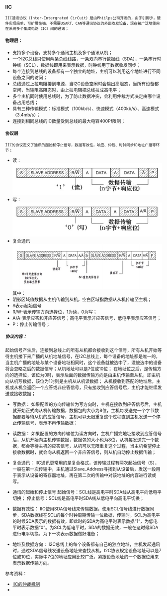 ### IIC
	IIC通讯协议（Inter-Intergrated CirCuit）是由Phiilps公司开发的，由于引脚少，硬件实现简单，可扩展性强，不需要USART、CAN等通讯协议的外部收发设备，现在被广泛地使用在系统多个集成电路（IC）间的通讯；

#### 物理层：
- 支持多个设备，支持多个通讯主机及多个通讯从机；
- 一个I2C总线只使用两条总线线路，一条双向串行数据线（SDA），一条串行时钟线（SCL），数据线即用来表示数据，时钟线用于数据收发同步；
- 每个连接到总线的设备都有一个独立的地址，主机可以利用这个地址进行不同设备之间的访问；
- 总线通过上拉电阻接到电源，当I2C设备空闲时会输出高阻态，当所有设备都空闲，当输阻高阻态时，由上拉电阻把总线拉成高电平；
- 多个主机同时使用总线时，为了防止数据冲突，会利用仲裁方式决定由哪个设备占用总线；
- 具有三种传输模式：标准模式（100kb/s）、快速模式（400kb/s）、高速模式（3.4mb/s）；
- 连接到相同总线的IC数量受到总线的最大电容400Pf限制；

#### 协议层
	IIC的协议定义了通讯的起始和停止信号，数据有效性，响应、仲裁、时钟同步和地址广播等环节；

- 读：
![](./Picture/IIC基础读.png)
- 写：
![](./Picture/IIC基础写.png)
- 复合通讯
![](./Picture/IIC复合通讯.png)
其中：
- 阴影区域值数据从主机传输到从机，空白区域指数据从从机传输至主机；
- S表示起始信号
- R/W-表示传输方向选择位，1为读，0为写；
- A/A-表示应答和非应答信号；高电平表示非应答信号，低电平表示应答信号； 
- P：停止传输信号；

##### 协议内容：
起始信号产生后，连接到总线上的所有从机都会接收到这个信号，所有从机开始等待主机接下来广播的从机地址信号，在I2C总线上，每个设备的地址都是唯一的，当主机广播的地址与某个设备地址相同时，这个设备就被选中了，没被选中的设备将会忽略之后的数据信号；从机地址可以是7位或10位；
在地址位之后，是传输方向的选择位，该位为0时，表示后面的数据传输方向是由主机传输至从机，即主机向从机写数据，该位为1时则是主机从从机读数据；
从机接收到匹配的地址后，主机或从机会返回一个应答或非应答信号，只有接收到应答信号后，主机才能继续发送或接收数据；
- 写数据：
	如果配置的方向传输位为写方向时，主机在接收到应答信号后，主机就开始正式向从机传输数据，数据包的大小为8位，主机每发送完一个字节数据都要等待从机的应答信号，主机可以无限重复这个过程直到主机发送一个停止传输信号，表示不再传输数据；

- 读数据：
	如果配置的方向传输位为读方向时，主机广播完地址接收到应答信号后，从机开始向主机传输数据，数据包的大小也为8位，从机每发送完一个数据，都会等待主机的应答信号，从机可以无限重复这个过程，当主机希望停止接收数据时，就会向从机返回一个非应答信号，则从机自动停止数据传输；

- 复合通讯：
	IIC通讯更常用的是复合格式，该传输过程有两次起始信号（S），一般在第一次传输中，主机通过Slave_Address寻找到从设备后，发送一段用于表示从设备的寄存器地址，再在第二次的传输中对该地址的内容进行读或写。

- 通讯的起始和停止信号
	起始信号：SCL线是高电平时SDA线从高电平向低电平切换；
	停止信号：SCL线是高电平时SDA线从低电平向高电平切换；

- 数据有效性：
	IIC使用SDA信号线来传输数据，使用SCL信号线进行数据同步，SDA数据线在SCL的每个时钟周期传输一位数据，传输时，SCL为高电平的时候SDA表示的数据有效，即此时的SDA为高电平时表示数据“1”，为低电平时表示数据“0”。为SCL为低电平时，SDA的数据无效，一般在这时候SDA进行电平切换，为下一次表示数据做好准备；

- 地址及数据方向：
	I2C总线上的每个设备都有自己的独立地址，主机发起通讯时，通过SDA信号线发送设备地址来查找从机，I2C协议规定设备地址可以是7位或10位，实际中7位的地址应用比较广泛，紧跟设备地址的一个数据位用来表示数据传输方向。 

参考资料：
- [IIC的仲裁机制](https://blog.csdn.net/qq_29350001/article/details/78835639)
- 